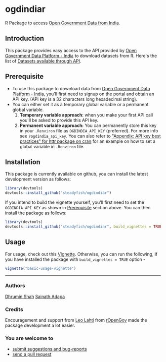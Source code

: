 ogdindiar
========

R Package to access [Open Government Data from India](https://data.gov.in).

## Introduction

This package provides easy access to the API provided by [Open Government Data Platform - India](https://data.gov.in) to download datasets from R. Here's the list of [Datasets available through API](https://data.gov.in/catalogs#path=is_api/1).

## <a name="prerequisite"></a>Prerequisite

* To use this package to download data from [Open Government Data Platform - India](https://data.gov.in), you'll first need to signup on the portal and obtain an API key. (API key is a 32 characters long hexadecimal string).
* You can either set it as a temporary global variable or a permanent global variable.
  1. **Temporary variable approach:** when you make your first API call you'll be asked to provide this API key. 
  2. **Permanent variable approach:** You can permanently store this key in your `.Renviron` file as `OGDINDIA_API_KEY` (preferred). For more info see `?ogdindia_api_key`. You can also refer to ["Appendix: API key best practices" for httr package on cran](https://cran.r-project.org/web/packages/httr/vignettes/api-packages.html) for an example on how to set a global variable in `.Renviron` file.

## Installation

This package is currently available on github, you can install the latest development version as follows:

```r
library(devtools)
devtools::install_github("steadyfish/ogdindiar")

```

If you intend to build the vignette yourself, you'll first need to set the `OGDINDIA_API_KEY` as shown in [Prerequisite](#prerequisite) section above. You can then install the package as follows:

```r
library(devtools)
devtools::install_github("steadyfish/ogdindiar", build_vignettes = TRUE) 

```

## Usage

For usage, check out this [Vignette](https://github.com/steadyfish/ogdindiar/blob/master/vignettes/basic-usage-vignette.md). Otherwise, you can run the following, if you have installed the package with `build_vignettes = TRUE` option - 

```r
vignette("basic-usage-vignette")
```

******

### Authors 
  
  [Dhrumin Shah](https://github.com/steadyfish/)
  [Sainath Adapa](http://sainathadapa.github.io/)

### Credits 
  
  Encouragement and support from [Leo Lahti](https://github.com/antagomir) from [rOpenGov](https://github.com/rOpenGov) made the package development a lot easier.

### You are welcome to
  
  * [submit suggestions and bug-reports](https://github.com/steadyfish/ogdindiar/issues)
  * [send a pull request](https://github.com/steadyfish/ogdindiar/)
